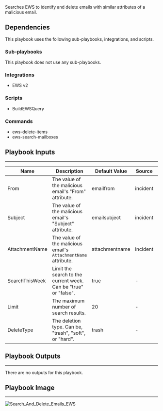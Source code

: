 Searches EWS to identify and delete emails with similar attributes of a malicious email.

## Dependencies
This playbook uses the following sub-playbooks, integrations, and scripts.

### Sub-playbooks
This playbook does not use any sub-playbooks.

### Integrations
* EWS v2

### Scripts
* BuildEWSQuery

### Commands
* ews-delete-items
* ews-search-mailboxes

## Playbook Inputs
---

| **Name** | **Description** | **Default Value** | **Source** | **Required** |
| --- | --- | --- | --- | --- |
| From | The value of the malicious email's "From" attribute. | emailfrom | incident | Required |
| Subject | The value of the malicious email's "Subject" attribute. | emailsubject | incident | Optional |
| AttachmentName | The value of the malicious email's `AttachmentName` attribute. | attachmentname | incident | Optional |
| SearchThisWeek | Limit the search to the current week. Can be "true" or "false". | true | - | Required |
| Limit | The maximum number of search results. | 20 | - | Required |
| DeleteType | The deletion type. Can be, "trash", "soft", or "hard". | trash | - | Required |

## Playbook Outputs
---
There are no outputs for this playbook.

## Playbook Image
---
![Search_And_Delete_Emails_EWS](../../doc_files/Search_And_Delete_Emails_EWS.png/n)
